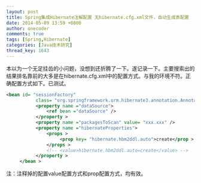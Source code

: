 ```yaml
---
layout: post
title: Spring集成Hibernate注解配置 无hibernate.cfg.xml文件，自动生成表配置
date: 2014-05-09 13:59 +0800
author: onecoder
comments: true
tags: [Spring,Hibernate]
categories: [Java技术研究]
thread_key: 1643
---
```

<p>
	本以为一个无足挂齿的小问题，没想到还折腾了一下。遂记录一下。主要搜索出的结果排名靠前的大多是在hibernate.cfg.xml中的配置方式。与我的环境不符。正确配置方式如下。已测试。</p>

```xml
<bean id= "sessionFactory"
           class= "org.springframework.orm.hibernate3.annotation.AnnotationSessionFactoryBean" >
           <property name ="dataSource">
               <ref bean ="dataSource" />
           </property >
           <property name ="packagesToScan" value= "xxx.xxx" />
           <property name ="hibernateProperties">
               <props >
                    <prop key= "hibernate.hbm2ddl.auto">create</prop >
               </props >
               <!-- <value>hibernate.hbm2ddl.auto=create</value> -->
           </property >
     </bean >
```

<p>
	注：注释掉的配置value配置方式和prop配置方式，均有效。<br />
	&nbsp;</p>


